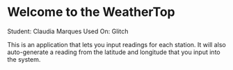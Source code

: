 Welcome to the WeatherTop
==============================

Student: Claudia Marques
Used On: Glitch

This is an application that lets you input readings for each station. It will also auto-generate a reading from the latitude and longitude that you input into the system.


